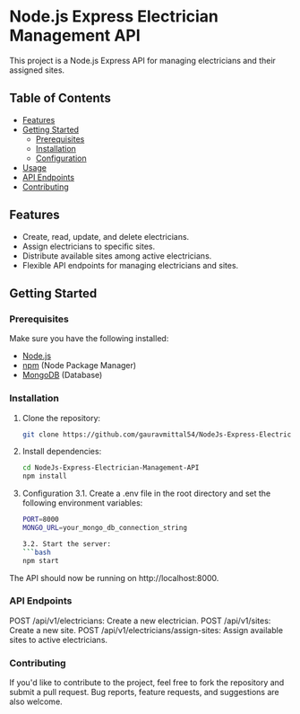 # Node.js Express Electrician Management API

This project is a Node.js Express API for managing electricians and their assigned sites.

## Table of Contents

- [Features](#features)
- [Getting Started](#getting-started)
  - [Prerequisites](#prerequisites)
  - [Installation](#installation)
  - [Configuration](#configuration)
- [Usage](#usage)
- [API Endpoints](#api-endpoints)
- [Contributing](#contributing)

## Features

- Create, read, update, and delete electricians.
- Assign electricians to specific sites.
- Distribute available sites among active electricians.
- Flexible API endpoints for managing electricians and sites.

## Getting Started

### Prerequisites

Make sure you have the following installed:

- [Node.js](https://nodejs.org/)
- [npm](https://www.npmjs.com/) (Node Package Manager)
- [MongoDB](https://www.mongodb.com/) (Database)

### Installation

1. Clone the repository:

   ```bash
   git clone https://github.com/gauravmittal54/NodeJs-Express-Electrician-Management-API.git
   
2. Install dependencies:
   ```bash
   cd NodeJs-Express-Electrician-Management-API
   npm install

3. Configuration
   3.1. Create a .env file in the root directory and set the following environment variables:
   ```bash
   PORT=8000
   MONGO_URL=your_mongo_db_connection_string

   3.2. Start the server:
   ```bash
   npm start

The API should now be running on http://localhost:8000.

### API Endpoints
POST /api/v1/electricians: Create a new electrician.
POST /api/v1/sites: Create a new site.
POST /api/v1/electricians/assign-sites: Assign available sites to active electricians.

### Contributing
If you'd like to contribute to the project, feel free to fork the repository and submit a pull request. Bug reports, feature requests, and suggestions are also welcome.


